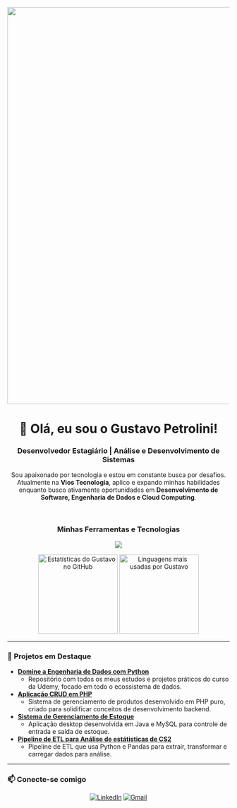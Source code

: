 
<p align="center">
  <img src="URL_DA_SUA_IMAGEM_DE_BANNER_AQUI" width="900" />
</p>

<h1 align="center">👋 Olá, eu sou o Gustavo Petrolini!</h1>
<h3 align="center">Desenvolvedor Estagiário | Análise e Desenvolvimento de Sistemas</h3>

<p align="center">
  Sou apaixonado por tecnologia e estou em constante busca por desafios. Atualmente na <strong>Vios Tecnologia</strong>, aplico e expando minhas habilidades enquanto busco ativamente oportunidades em <strong>Desenvolvimento de Software, Engenharia de Dados e Cloud Computing</strong>.
</p>
<br>

<h3 align="center">Minhas Ferramentas e Tecnologias</h3>
<p align="center"> <img src="https://skillicons.dev/icons?i=php,python,mysql,postgres,pd,git,github,linux,docker&perline=9" /> </p>

<div align="center">
  <img height="180em" src="https://github-readme-stats.vercel.app/api?username=GPetrolini&show_icons=true&locale=pt-br&theme=dracula&count_private=true" alt="Estatísticas do Gustavo no GitHub"/>
  <img height="180em" src="https://github-readme-stats.vercel.app/api/top-langs/?username=GPetrolini&layout=compact&locale=pt-br&theme=dracula" alt="Linguagens mais usadas por Gustavo"/>
</div>

---
### 📂 Projetos em Destaque

* **[Domine a Engenharia de Dados com Python](https://github.com/GPetrolini/Domine-a-Engenharia-de-Dados-Curso-Udemy)**
    * Repositório com todos os meus estudos e projetos práticos do curso da Udemy, focado em todo o ecossistema de dados.
* **[Aplicação CRUD em PHP](https://github.com/GPetrolini/ItensGamer-CRUD-PHP)**
    * Sistema de gerenciamento de produtos desenvolvido em PHP puro, criado para solidificar conceitos de desenvolvimento backend.
* **[Sistema de Gerenciamento de Estoque](https://github.com/GPetrolini/A3psc)**
    * Aplicação desktop desenvolvida em Java e MySQL para controle de entrada e saída de estoque.
* **[Pipeline de ETL para Análise de estátisticas de CS2](https://github.com/GPetrolini/projeto-etl-cs)**
    * Pipeline de ETL que usa Python e Pandas para extrair, transformar e carregar dados para análise.

---

### 📫 Conecte-se comigo
<p align="center">
<a href="https://www.linkedin.com/in/gustavo-petrolini-885080213/" target="_blank"><img src="https://img.shields.io/badge/LinkedIn-0077B5?style=for-the-badge&logo=linkedin&logoColor=white" alt="LinkedIn"></a>
<a href="mailto:guspetrolini@gmail.com"><img src="https://img.shields.io/badge/Gmail-D14836?style=for-the-badge&logo=gmail&logoColor=white" alt="Gmail"></a>
</p>
